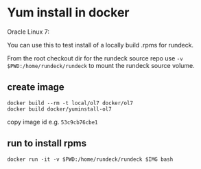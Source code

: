 # Yum install in docker

Oracle Linux 7:

You can use this to test install of a locally build .rpms for rundeck.

From the root checkout dir for the rundeck source repo use
`-v $PWD:/home/rundeck/rundeck` to mount the rundeck source volume.

## create image

	docker build --rm -t local/ol7 docker/ol7
	docker build docker/yuminstall-ol7

copy image id e.g. `53c9cb76cbe1`

## run to install rpms

	docker run -it -v $PWD:/home/rundeck/rundeck $IMG bash
